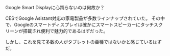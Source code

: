 Google Smart Displayに心踊らないのは何故か？

CESでGoogle Asistant対応の家電製品が多数ラインナップされていた。
その中で、Googleのスマートディスプレイは確かにスマートスピーカーにタッチスクリーンが搭載され便利で魅力的であるはずだった。

しかし、これを見て多数の人がタブレットの亜種ではないかと感じているはずだ。


